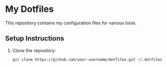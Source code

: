 # My Dotfiles

This repository contains my configuration files for various tools.

## Setup Instructions

1. Clone the repository:
   ```bash
   git clone https://github.com/your-username/dotfiles.git ~/.dotfiles
